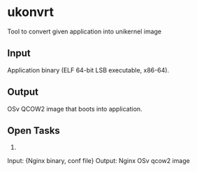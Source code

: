# ukonvrt
Tool to convert given application into unikernel image

## Input

Application binary (ELF 64-bit LSB executable, x86-64).

## Output

OSv QCOW2 image that boots into application.

## Open Tasks

1. 
Input: {Nginx binary, conf file}
Output: Nginx OSv qcow2 image

